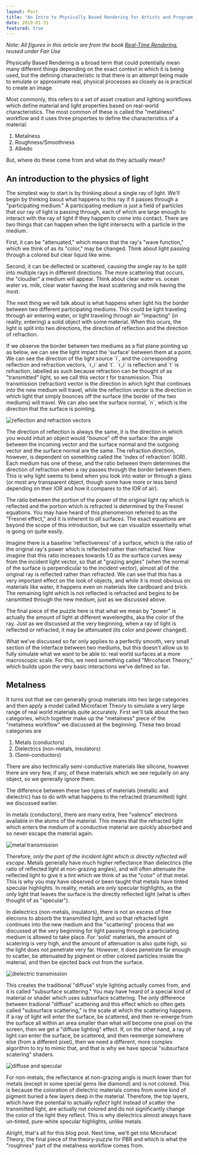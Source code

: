 ```yaml
---
layout: Post
title: "An Intro to Physically Based Rendering for Artists and Programmers - Part 1"
date: 2019-01-31
featured: true
---
```

*Note: All figures in this article are from the book [Real-Time Rendering](http://realtimerendering.com/), reused under Fair Use*

Physically Based Rendering is a broad term that could potentially mean many different things depending on the exact context in which it is being used, but the defining characteristic is that there is an attempt being made to emulate or approximate real, physical processes as closely as is practical to create an image.

Most commonly, this refers to a set of asset creation and lighting workflows which define material and light properties based on real-world characteristics. The most common of these is called the "metalness" workflow and it uses three properties to define the characteristics of a material:

1. Metalness
1. Roughness/Smoothness
1. Albedo

But, where do these come from and what do they actually mean?

## An introduction to the physics of light

The simplest way to start is by thinking about a single ray of light. We'll begin by thinking baout what happens to this ray if it passes through a "participating medium." A participating medium is just a field of particles that our ray of light is passing through, each of which are large enough to interact with the ray of light if they happen to come into contact. There are two things that can happen when the light intersects with a particle in the medium.

First, it can be "attenuated," which means that the ray's "wave function," which we think of as its "color," may be changed. Think about light passing through a colored but clear liquid like wine.

Second, it can be deflected or scattered, causing the single ray to be split into multiple rays in different directions. The more scattering that occurs, the "cloudier" a medium will appear. Think about clear water vs. ocean water vs. milk, clear water having the least scattering and milk having the most.

The next thing we will talk about is what happens when light his the border between two different participating mediums. This could be light traveling through air entering water, or light traveling through air "impacting" (in reality, entering) a solid object with some material. When this ocurs, the light is split into two directions, the direction of reflection and the direction of refraction.

If we observe the border between two mediums as a flat plane pointing up as below, we can see the light impact the 'surface' between them at a point. We can see the direction of the light source \`l\`, and the corresponding reflection and refraction vectors, \`r_i\` and \`t\`. \`r_i\` is reflection and \`t\` is refraction, labelled as such because refraction can be thought of as "transmitted" light, so we call this vector t for transmission. This transmission (refraction) vector is the direction in which light that continues *into* the new medium will travel, while the reflection vector is the direction in which light that simply bounces off the surface (the border of the two mediums) will travel. We can also see the surface normal, \`n\`, which is the direction that the surface is pointing.

![reflection and refraction vectors](/assets/img/graphics/refraf.png)

The direction of reflection is always the same, it is the direction in which you would intuit an object would "bounce" off the surface: the angle between the incoming vector and the surface normal and the outgoing vector and the surface normal are the same. The refraction direction, however, is dependent on something called the 'index of refraction' (IOR). Each medium has one of these, and the ratio between them determines the direction of refraction when a ray passes through the border between them. This is why light seems to bend when you look into water or through a glass (or most any transparent object, though some have more or less bend depending on their IOR and how it compares to the IOR of air).

The ratio between the portion of the power of the original light ray which is reflected and the portion which is refracted is determined by the Fresnel equations. You may have heard of this phenomenon referred to as the "Fresnel effect," and it is inherent to *all* surfaces. The exact equations are beyond the scope of this introduction, but we can visualize essentailly what is going on quite easily.

Imagine there is a baseline 'reflectiveness' of a surface, which is the ratio of the original ray's power which is reflected rather than refracted. Now imagine that this ratio increases towards 1.0 as the surface curves away from the incident light vector, so that at "grazing angles" (when the normal of the surface is perpendicular to the incident vector), almost all of the original ray is reflected rather than refracted. We can see that this has a very important effect on the look of objects, and while it is most obvious on materials like water, it happens even on materials like cardboard and brick. The remaining light which is not reflected is refracted and begins to be ransmitted through the new medium, just as we discussed above.

The final piece of the puzzle here is that what we mean by "power" is actually the amount of light at different wavelengths, aka the color of the ray. Just as we discussed at the very beginning, when a ray of light is reflected or refracted, it may be attenuated (its color and power changed).

What we've discussed so far only applies to a perfectly smooth, very small section of the interface between two mediums, but this doesn't allow us to fully simulate what we want to be able to: real world surfaces at a more macroscopic scale. For this, we need something called "Mircofacet Theory," which builds upon the very basic interactions we've defined so far.

## Metalness

It turns out that we can generally group materials into two large categories and then apply a model called Microfacet Theory to simulate a very large range of real world materials quite accurately. First we'll talk about the two categories, which together make up the "metalness" piece of the "metalness workflow" we discussed at the beginning. These two broad categories are

1. Metals (conductors)
1. Dielectrics (non-metals, insulators)
1. (Semi-conductors)

There are also technically semi-conductive materials like silicone, however there are very few, if any, of these materials which we see regularly on any object, so we generally ignore them.

The difference between these two types of materials (metallic and dielectric) has to do with what happens to the refracted (transmitted) light we discussed earlier.

In metals (conductors), there are many extra, free "valence" electrons available in the atoms of the material. This means that the refracted light which enters the medium of a conductive material are quickly absorbed and so never escape the material again.

![metal transmission](/assets/img/graphics/metal-trans.png)

Therefore, *only the part of the incident light which is directly reflected will escape*. Metals generally have much higher reflectance than dielectrics (the ratio of reflected light at non-grazing angles), and will often attenuate the reflected light to give it a tint which we think of as the "color" of that metal. This is why you may have observed or been taught that metals have tinted specular highlights. In reality, metals are *only* specular highlights, as the only light that leaves the surface is the directly reflected light (what is often thought of as "specular").

In dielectrics (non-metals, insulators), there is not an excess of free elecrons to absorb the transmitted light, and so that refracted light continues into the new medium and the "scattering" process that we discussed at the very beginning for light passing through a particiating medium is allowed to take place. For 'solid' materials, the amount of scatering is very high, and the amount of attenuation is also quite high, so the light does not penetrate very far. However, it does penetrate far enough to scatter, be attenuated by pigment or other colored particles inside the material, and then be ejected back out from the surface.

![dielectric transmission](/assets/img/graphics/dielectric-trans.png)

This creates the traditional "diffuse" style lighting actually comes from, and it is called "subsurface scattering." You may have heard of a special kind of material or shader which uses subsurface scattering. The only difference between tradional "diffuse" scattering and this effect which so often gets called "subsurface scattering," is the scale at which the scattering happens. If a ray of light will enter the surface, be scattered, and then re-emerge from the surface all within an area smaller than what will become one pixel on the screen, then we get a "diffuse lighting" effect. If, on the other hand, a ray of light can enter the surface, be scattered, and then reemerge somewhere else (from a different pixel), then we need a different, more complex algorithm to try to mimic that, and that is why we have special "subsurface scatering" shaders.

![diffuse and specular](/assets/img/graphics/diffspec.png)

For non-metals, the reflectance at non-grazing angls is much lower than for metals (except in some special gems like diamond) and is not colored. This is because the coloration of dielectric materials comes from some kind of pigment buried a few layers deep in the material. Therefore, the top layers, which have the potential to actually *reflect* light instead of scatter the transmitted light, are actually not colored and do not significantly change the color of the light they reflect. This is why dielectrics almost always have un-tinted, pure-white specular highlights, unlike metals.

Alright, that's all for this blog post. Next time, we'll get into Microfacet Theory, the final piece of the theory-puzzle for PBR and which is what the "roughnes" part of the metalness workflow comes from.